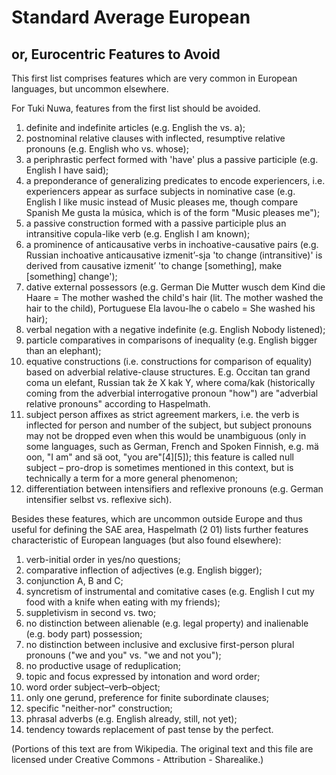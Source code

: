 Standard Average European
=====

or, Eurocentric Features to Avoid
-----

This first list comprises features which are very common in European languages, but uncommon elsewhere.

For Tuki Nuwa, features from the first list should be avoided.

 1. definite and indefinite articles (e.g. English the vs. a);
 2. postnominal relative clauses with inflected, resumptive relative pronouns (e.g. English who vs. whose);
 3. a periphrastic perfect formed with 'have' plus a passive participle (e.g. English I have said);
 4. a preponderance of generalizing predicates to encode experiencers, i.e. experiencers appear as surface subjects in nominative case (e.g. English I like music instead of Music pleases me, though compare Spanish Me gusta la música, which is of the form "Music pleases me");
 5. a passive construction formed with a passive participle plus an intransitive copula-like verb (e.g. English I am known);
 6. a prominence of anticausative verbs in inchoative-causative pairs (e.g. Russian inchoative anticausative izmenit’-sja 'to change (intransitive)' is derived from causative izmenit’ 'to change [something], make [something] change');
 7. dative external possessors (e.g. German Die Mutter wusch dem Kind die Haare = The mother washed the child's hair (lit. The mother washed the hair to the child), Portuguese Ela lavou-lhe o cabelo = She washed his hair);
 8. verbal negation with a negative indefinite (e.g. English Nobody listened);
 9. particle comparatives in comparisons of inequality (e.g. English bigger than an elephant);
10. equative constructions (i.e. constructions for comparison of equality) based on adverbial relative-clause structures. E.g. Occitan tan grand coma un elefant, Russian tak že X kak Y, where coma/kak (historically coming from the adverbial interrogative pronoun "how") are "adverbial relative pronouns" according to Haspelmath.
11. subject person affixes as strict agreement markers, i.e. the verb is inflected for person and number of the subject, but subject pronouns may not be dropped even when this would be unambiguous (only in some languages, such as German, French and Spoken Finnish, e.g. mä oon, "I am" and sä oot, "you are"[4][5]); this feature is called null subject – pro-drop is sometimes mentioned in this context, but is technically a term for a more general phenomenon;
12. differentiation between intensifiers and reflexive pronouns (e.g. German intensifier selbst vs. reflexive sich).

Besides these features, which are uncommon outside Europe and thus useful for defining the SAE area, Haspelmath (2 01) lists further features characteristic of European languages (but also found elsewhere):

 1. verb-initial order in yes/no questions;
 2. comparative inflection of adjectives (e.g. English bigger);
 3. conjunction A, B and C;
 4. syncretism of instrumental and comitative cases (e.g. English I cut my food with a knife when eating with my friends);
 5. suppletivism in second vs. two;
 6. no distinction between alienable (e.g. legal property) and inalienable (e.g. body part) possession;
 7. no distinction between inclusive and exclusive first-person plural pronouns ("we and you" vs. "we and not you");
 8. no productive usage of reduplication;
 9. topic and focus expressed by intonation and word order;
10. word order subject–verb–object;
11. only one gerund, preference for finite subordinate clauses;
12. specific "neither-nor" construction;
13. phrasal adverbs (e.g. English already, still, not yet);
14. tendency towards replacement of past tense by the perfect.

(Portions of this text are from Wikipedia. The original text and this file are licensed under Creative Commons - Attribution - Sharealike.)

